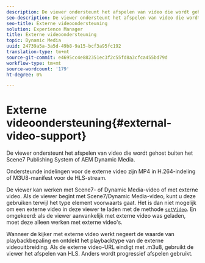 ```yaml
---
description: De viewer ondersteunt het afspelen van video die wordt gehost buiten het Scene7 Publishing System of AEM Dynamic Media.
seo-description: De viewer ondersteunt het afspelen van video die wordt gehost buiten het Scene7 Publishing System of AEM Dynamic Media.
seo-title: Externe videoondersteuning
solution: Experience Manager
title: Externe videoondersteuning
topic: Dynamic Media
uuid: 24739a5a-3a5d-49b8-9a15-bcf3a95fc192
translation-type: tm+mt
source-git-commit: e4695cc4e882351ec3f2c55fd8a3cfca455bd79d
workflow-type: tm+mt
source-wordcount: '179'
ht-degree: 0%

---
```



# Externe videoondersteuning{#external-video-support}

De viewer ondersteunt het afspelen van video die wordt gehost buiten het Scene7 Publishing System of AEM Dynamic Media.

Ondersteunde indelingen voor de externe video zijn MP4 in H.264-indeling of M3U8-manifest voor de HLS-stream.

De viewer kan werken met Scene7- of Dynamic Media-video of met externe video. Als de viewer begint met Scene7/Dynamic Media-video, kunt u deze gebruiken terwijl het type element voorwaarts gaat. Het is dan niet mogelijk om een externe video in deze viewer te laden met de methode [ `setVideo`](../../c-html5-s7-aem-asset-viewers/c-html5-video-reference/c-html5-video-viewer-20-javascriptapiref/r-html5-video-viewer-20-javascriptapiref-setvideo.md#reference-85d3422d6ce64a36ac74827120b5a17c). En omgekeerd: als de viewer aanvankelijk met externe video was geladen, moet deze alleen werken met externe video&#39;s.

Wanneer de kijker met externe video werkt negeert de waarde van playbackbepaling en ontdekt het playbacktype van de externe videouitbreiding. Als de externe video-URL eindigt met .m3u8, gebruikt de viewer het afspelen van HLS. Anders wordt progressief afspelen gebruikt.
